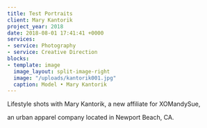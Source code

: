 ```yaml
---
title: Test Portraits
client: Mary Kantorik
project_year: 2018
date: 2018-08-01 17:41:41 +0000
services:
- service: Photography
- service: Creative Direction
blocks:
- template: image
  image_layout: split-image-right
  image: "/uploads/kantorik001.jpg"
  caption: Model • Mary Kantorik
---
```

Lifestyle shots with Mary Kantorik, a new affiliate for XOMandySue,

an urban apparel company located in Newport Beach, CA.